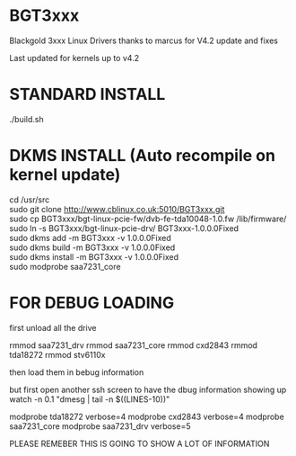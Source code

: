 BGT3xxx
=======

Blackgold 3xxx Linux Drivers
 thanks to marcus for V4.2 update and fixes

Last updated for kernels up to v4.2

STANDARD INSTALL
================
./build.sh  


DKMS INSTALL (Auto recompile on kernel update)
==============================================
cd /usr/src  
sudo git clone http://www.cblinux.co.uk:5010/BGT3xxx.git  
sudo cp BGT3xxx/bgt-linux-pcie-fw/dvb-fe-tda10048-1.0.fw /lib/firmware/  
sudo ln -s  BGT3xxx/bgt-linux-pcie-drv/ BGT3xxx-1.0.0.0Fixed  
sudo dkms add -m BGT3xxx -v 1.0.0.0Fixed  
sudo dkms build -m BGT3xxx -v 1.0.0.0Fixed  
sudo dkms install -m BGT3xxx -v 1.0.0.0Fixed  
sudo modprobe saa7231_core 


FOR DEBUG LOADING 
==============================================================
first unload all the drive

rmmod saa7231_drv
rmmod saa7231_core
rmmod cxd2843
rmmod tda18272
rmmod stv6110x

then load them in bebug information

but first open another ssh screen to have the dbug information showing up 
watch -n 0.1 "dmesg | tail -n $((LINES-10))"

modprobe tda18272 verbose=4
modprobe cxd2843 verbose=4
modprobe saa7231_core
modprobe saa7231_drv verbose=5

PLEASE REMEBER THIS IS GOING TO SHOW A LOT OF INFORMATION
